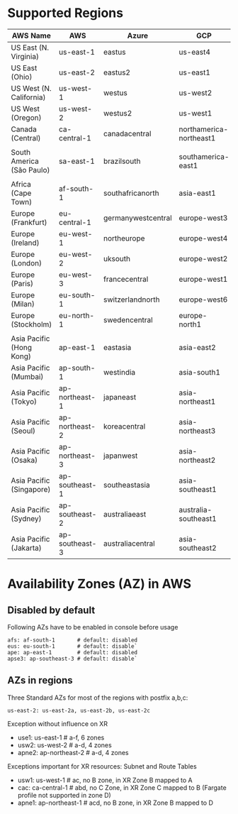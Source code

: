 # Supported Regions

| AWS Name | AWS | Azure | GCP | Code
|--|--|--|--|--|
| US East (N. Virginia) | us-east-1 | eastus | us-east4 | USE1 |
| US East (Ohio) | us-east-2 | eastus2 | us-east1 | USE2 |
| US West (N. California) | us-west-1 | westus | us-west2 | USW1 |
| US West (Oregon) | us-west-2 | westus2 | us-west1  | USW2 |
| Canada (Central) | ca-central-1 | canadacentral | northamerica-northeast1 | CAC |
|  |  |  |  |  |
| South America (São Paulo) | sa-east-1 | brazilsouth | southamerica-east1 | SAE |
|  |  |  |  |  |
| Africa (Cape Town) | af-south-1 | southafricanorth | asia-east1 | AFS |
| Europe (Frankfurt) | eu-central-1 | germanywestcentral | europe-west3 | EUC |
| Europe (Ireland) | eu-west-1 | northeurope | europe-west4 | EUW1 |
| Europe (London) | eu-west-2 | uksouth | europe-west2 | EUW2 |
| Europe (Paris) | eu-west-3 | francecentral | europe-west1 | EUW3 |
| Europe (Milan) | eu-south-1 | switzerlandnorth | europe-west6 | EUS |
| Europe (Stockholm) | eu-north-1 | swedencentral | europe-north1  | EUN |
|  |  |  |  |  |
| Asia Pacific (Hong Kong) | ap-east-1 | eastasia | asia-east2 | APE |
| Asia Pacific (Mumbai) | ap-south-1 | westindia | asia-south1 | APS1 |
| Asia Pacific (Tokyo) | ap-northeast-1 | japaneast | asia-northeast1 | APNE1 |
| Asia Pacific (Seoul) | ap-northeast-2 | koreacentral | asia-northeast3 | APEN2 |
| Asia Pacific (Osaka) | ap-northeast-3 | japanwest | asia-northeast2 | APEN3 |
| Asia Pacific (Singapore) | ap-southeast-1 | southeastasia | asia-southeast1 | APSE1 |
| Asia Pacific (Sydney) | ap-southeast-2 | australiaeast | australia-southeast1 | APSE2 |
| Asia Pacific (Jakarta) | ap-southeast-3 | australiacentral | asia-southeast2 | APSE3 |

# Availability Zones (AZ) in AWS

## Disabled by default

Following AZs have to be enabled in console before usage

```
afs: af-south-1       # default: disabled
eus: eu-south-1       # default: disable`
ape: ap-east-1        # default: disabled
apse3: ap-southeast-3 # default: disable`
```

## AZs in regions

Three Standard AZs for most of the regions with postfix a,b,c:
```
us-east-2: us-east-2a, us-east-2b, us-east-2c   
```
Exception without influence on XR

* use1: us-east-1       # a-f, 6 zones
* usw2: us-west-2       # a-d, 4 zones
* apne2: ap-northeast-2 # a-d, 4 zones

Exceptions important for XR resources: Subnet and Route Tables

* usw1: us-west-1       # ac,  no B zone, in XR Zone B mapped to A
* cac: ca-central-1     # abd, no C Zone, in XR Zone C mapped to B (Fargate profile not supported in zone D)
* apne1: ap-northeast-1 # acd, no B zone, in XR Zone B mapped to D
